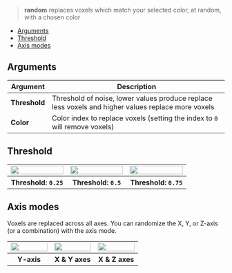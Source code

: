> **random** replaces voxels which match your selected color, at random, with a chosen color

<!-- TOC -->
- [Arguments](#arguments)
- [Threshold](#threshold)
- [Axis modes](#axis-modes)

## Arguments

Argument | Description
--------- | -----------
**Threshold** | Threshold of noise, lower values produce replace less voxels and higher values replace more voxels
**Color** | Color index to replace voxels (setting the index to `0` will remove voxels)

## Threshold

<table>
    <tr>
        <td width="33%"><img width="100%" src="https://s3.amazonaws.com/misc.lachlanmcdonald.com/magicavoxel-shaders/caf97416-2a0d-4bde-a839-8f3f2d50e5a5/rand_025.png" alt=""></td>
        <td width="33%"><img width="100%" src="https://s3.amazonaws.com/misc.lachlanmcdonald.com/magicavoxel-shaders/caf97416-2a0d-4bde-a839-8f3f2d50e5a5/rand_050.png" alt=""></td>
        <td width="33%"><img width="100%" src="https://s3.amazonaws.com/misc.lachlanmcdonald.com/magicavoxel-shaders/caf97416-2a0d-4bde-a839-8f3f2d50e5a5/rand_075.png" alt=""></td>
    </tr>
	<tr>
		<th>Threshold: <code>0.25</code></th>
		<th>Threshold: <code>0.5</code></th>
		<th>Threshold: <code>0.75</code></th>
	</tr>
</table>

## Axis modes

Voxels are replaced across all axes. You can randomize the X, Y, or Z-axis (or a combination) with the axis mode.

<table>
    <tr>
        <td width="33%"><img width="100%" src="https://s3.amazonaws.com/misc.lachlanmcdonald.com/magicavoxel-shaders/caf97416-2a0d-4bde-a839-8f3f2d50e5a5/rand_050_y.png" alt=""></td>
        <td width="33%"><img width="100%" src="https://s3.amazonaws.com/misc.lachlanmcdonald.com/magicavoxel-shaders/caf97416-2a0d-4bde-a839-8f3f2d50e5a5/rand_050_xy.png" alt=""></td>
        <td width="33%"><img width="100%" src="https://s3.amazonaws.com/misc.lachlanmcdonald.com/magicavoxel-shaders/caf97416-2a0d-4bde-a839-8f3f2d50e5a5/rand_050_xz.png" alt=""></td>
    </tr>
	<tr>
		<th>Y-axis</th>
		<th>X &amp; Y axes</th>
		<th>X &amp; Z axes</th>
	</tr>
</table>
